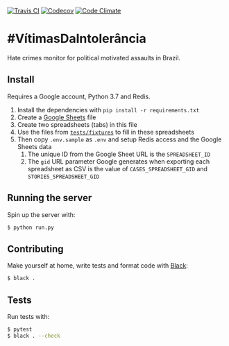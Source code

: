 [![Travis CI](https://img.shields.io/travis/okfn-brasil/vitimas-da-intolerancia.svg)](https://travis-ci.org/okfn-brasil/vitimas-da-intolerancia)
[![Codecov](https://img.shields.io/codecov/c/github/okfn-brasil/vitimas-da-intolerancia.svg)](https://codecov.io/gh/okfn-brasil/vitimas-da-intolerancia)
[![Code Climate](https://img.shields.io/codeclimate/maintainability/okfn-brasil/vitimas-da-intolerancia.svg)](https://codeclimate.com/github/okfn-brasil/vitimas-da-intolerancia)

# #VítimasDaIntolerância

Hate crimes monitor for political motivated assaults in Brazil.

## Install

Requires a Google account, Python 3.7 and Redis.

1. Install the dependencies with `pip install -r requirements.txt`
1. Create a [Google Sheets](https://docs.google.com/spreadsheets/) file
1. Create two spreadsheets (tabs) in this file
1. Use the files from [`tests/fixtures`](victims/tests/fixtures/) to fill in
   these spreadsheets
1. Then copy `.env.sample` as `.env` and setup Redis access and the Google
   Sheets data
    1. The unique ID from the Google Sheet URL is the `SPREADSHEET_ID`
    1. The `gid` URL parameter Google generates when exporting each spreadsheet
       as CSV is the value of `CASES_SPREADSHEET_GID` and
       `STORIES_SPREADSHEET_GID`

## Running the server

Spin up the server with:

```sh
$ python run.py
```

## Contributing

Make yourself at home, write tests and format code with
[Black](https://github.com/ambv/black):

```sh
$ black .
```

## Tests

Run tests with:

```sh
$ pytest
$ black . --check
```
